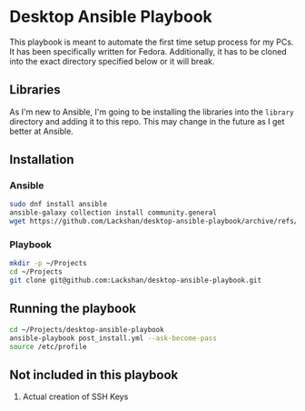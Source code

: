 # Desktop Ansible Playbook
This playbook is meant to automate the first time setup process for my PCs. It has been specifically written for Fedora. Additionally, it has to be cloned into the exact directory specified below or it will break.

## Libraries
As I'm new to Ansible, I'm going to be installing the libraries into the ```library``` directory and adding it to this repo. This may change in the future as I get better at Ansible.

## Installation
### Ansible
```bash
sudo dnf install ansible
ansible-galaxy collection install community.general
wget https://github.com/Lackshan/desktop-ansible-playbook/archive/refs/heads/master.zip
```

### Playbook
```bash
mkdir -p ~/Projects
cd ~/Projects
git clone git@github.com:Lackshan/desktop-ansible-playbook.git
```

## Running the playbook
```bash
cd ~/Projects/desktop-ansible-playbook
ansible-playbook post_install.yml --ask-become-pass
source /etc/profile
```

## Not included in this playbook
1. Actual creation of SSH Keys
